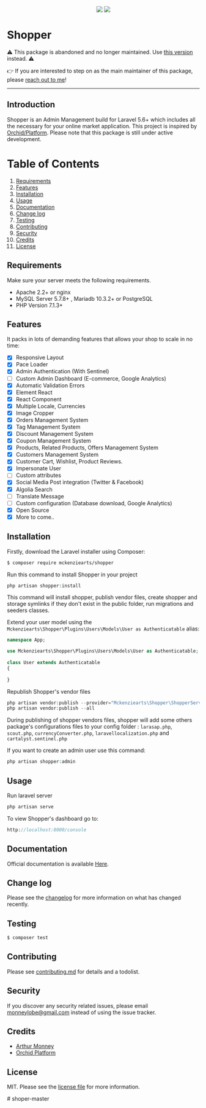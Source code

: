 <p align="center">
<a href="https://packagist.org/packages/mckenziearts/shopper"><img src="https://img.shields.io/packagist/v/mckenziearts/shopper.svg?style=flat-square"></a>
<a href="https://packagist.org/packages/mckenziearts/shopper"><img src="https://img.shields.io/packagist/dt/mckenziearts/shopper.svg?style=flat-square"></a>
</p>

# Shopper

⚠️ This package is abandoned and no longer maintained. Use [this version](https://github.com/shopperlabs/framework) instead. ⚠️

👉 If you are interested to step on as the main maintainer of this package, please [reach out to me](https://twitter.com/monneyarthur)!

---

## Introduction

Shopper is an Admin Management build for Laravel 5.6+ which includes all the necessary for your online market application. This project is inspired by [Orchid/Platform](https://github.com/orchidsoftware/platform).
Please note that this package is still under active development.

# Table of Contents

1. [Requirements](#requirements)
2. [Features](#features)
3. [Installation](#installation)
4. [Usage](#usage)
5. [Documentation](#documentation)
6. [Change log](#change-log)
7. [Testing](#testing)
8. [Contributing](#contributing)
9. [Security](#security)
10. [Credits](#credits) 
11. [License](#license)

## Requirements
Make sure your server meets the following requirements.

-   Apache 2.2+ or nginx
-   MySQL Server 5.7.8+ , Mariadb 10.3.2+ or PostgreSQL
-   PHP Version 7.1.3+

## Features
It packs in lots of demanding features that allows your shop to scale in no time:

- [x] Responsive Layout
- [x] Pace Loader
- [x] Admin Authentication (With Sentinel)
- [ ] Custom Admin Dashboard (E-commerce, Google Analytics)
- [x] Automatic Validation Errors
- [x] Element React
- [x] React Component
- [x] Multiple Locale, Currencies
- [x] Image Cropper
- [x] Orders Management System
- [x] Tag Management System
- [x] Discount Management System
- [x] Coupon Management System
- [x] Products, Related Products, Offers Management System
- [x] Customers Management System
- [x] Customer Cart, Wishlist, Product Reviews.
- [x] Impersonate User
- [ ] Custom attributes
- [x] Social Media Post integration (Twitter & Facebook)
- [x] Algolia Search
- [ ] Translate Message
- [ ] Custom configuration (Database download, Google Analytics)
- [x] Open Source
- [x] More to come..

## Installation

Firstly, download the Laravel installer using Composer:
``` bash  
$ composer require mckenziearts/shopper  
```
Run this command to install Shopper in your project
```php
php artisan shopper:install
```
This command will install shopper, publish vendor files, create shopper and storage symlinks if they don't exist in the public folder, run migrations and seeders classes.

Extend your user model using the `Mckenziearts\Shopper\Plugins\Users\Models\User as Authenticatable` alias:

```php
namespace App;

use Mckenziearts\Shopper\Plugins\Users\Models\User as Authenticatable;  
  
class User extends Authenticatable  
{  
  
}

```

Republish Shopper's vendor files
```php
php artisan vendor:publish --provider="Mckenziearts\Shopper\ShopperServiceProvider"
php artisan vendor:publish --all
```

During publishing of shopper vendors files, shopper will add some others package's configurations files to your config folder : `larasap.php`, `scout.php`, `currencyConverter.php`, `laravellocalization.php` and `cartalyst.sentinel.php`

If you want to create an admin user use this command:
```php
php artisan shopper:admin
```

## Usage

Run laravel server
```php
php artisan serve
```

To view Shopper's dashboard go to:
```php
http://localhost:8000/console
```

## Documentation
Official documentation is available [Here](https://docs.laravelshopper.io).


## Change log  
  
Please see the [changelog](changelog.md) for more information on what has changed recently.  
  
## Testing  
  
``` bash  
$ composer test  
```  
  
## Contributing  
  
Please see [contributing.md](contributing.md) for details and a todolist.  
  
## Security  
  
If you discover any security related issues, please email monneylobe@gmail.com instead of using the issue tracker.  
  
## Credits  
  
- [Arthur Monney](https://twitter.com/monneyarthur)
- [Orchid Platform](https://github.com/orchidsoftware/platform)
  
## License  
  
MIT. Please see the [license file](license.md) for more information.  
  
[link-packagist]: https://packagist.org/packages/mckenziearts/shopper
[link-downloads]: https://packagist.org/packages/mckenziearts/shopper
#   s h o p e r - m a s t e r  
 